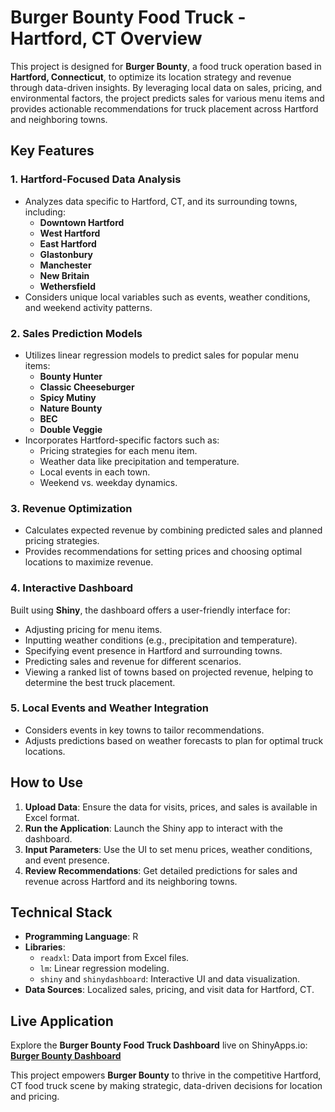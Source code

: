 # Burger Bounty Food Truck - Hartford, CT Overview  

This project is designed for **Burger Bounty**, a food truck operation based in **Hartford, Connecticut**, to optimize its location strategy and revenue through data-driven insights. By leveraging local data on sales, pricing, and environmental factors, the project predicts sales for various menu items and provides actionable recommendations for truck placement across Hartford and neighboring towns.  

## Key Features  
### 1. **Hartford-Focused Data Analysis**  
- Analyzes data specific to Hartford, CT, and its surrounding towns, including:  
  - **Downtown Hartford**  
  - **West Hartford**  
  - **East Hartford**  
  - **Glastonbury**  
  - **Manchester**  
  - **New Britain**  
  - **Wethersfield**  
- Considers unique local variables such as events, weather conditions, and weekend activity patterns.  

### 2. **Sales Prediction Models**  
- Utilizes linear regression models to predict sales for popular menu items:  
  - **Bounty Hunter**  
  - **Classic Cheeseburger**  
  - **Spicy Mutiny**  
  - **Nature Bounty**  
  - **BEC**  
  - **Double Veggie**  
- Incorporates Hartford-specific factors such as:  
  - Pricing strategies for each menu item.  
  - Weather data like precipitation and temperature.  
  - Local events in each town.  
  - Weekend vs. weekday dynamics.  

### 3. **Revenue Optimization**  
- Calculates expected revenue by combining predicted sales and planned pricing strategies.  
- Provides recommendations for setting prices and choosing optimal locations to maximize revenue.  

### 4. **Interactive Dashboard**  
Built using **Shiny**, the dashboard offers a user-friendly interface for:  
- Adjusting pricing for menu items.  
- Inputting weather conditions (e.g., precipitation and temperature).  
- Specifying event presence in Hartford and surrounding towns.  
- Predicting sales and revenue for different scenarios.  
- Viewing a ranked list of towns based on projected revenue, helping to determine the best truck placement.  

### 5. **Local Events and Weather Integration**  
- Considers events in key towns to tailor recommendations.  
- Adjusts predictions based on weather forecasts to plan for optimal truck locations.  

## How to Use  
1. **Upload Data**: Ensure the data for visits, prices, and sales is available in Excel format.  
2. **Run the Application**: Launch the Shiny app to interact with the dashboard.  
3. **Input Parameters**: Use the UI to set menu prices, weather conditions, and event presence.  
4. **Review Recommendations**: Get detailed predictions for sales and revenue across Hartford and its neighboring towns.  

## Technical Stack  
- **Programming Language**: R  
- **Libraries**:  
  - `readxl`: Data import from Excel files.  
  - `lm`: Linear regression modeling.  
  - `shiny` and `shinydashboard`: Interactive UI and data visualization.  
- **Data Sources**: Localized sales, pricing, and visit data for Hartford, CT.  

## Live Application  
Explore the **Burger Bounty Food Truck Dashboard** live on ShinyApps.io:  
[**Burger Bounty Dashboard**](https://srinivasminnakanti.shinyapps.io/burgerbounty/)  

This project empowers **Burger Bounty** to thrive in the competitive Hartford, CT food truck scene by making strategic, data-driven decisions for location and pricing.  
